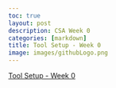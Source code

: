 ```yaml
---
toc: true
layout: post
description: CSA Week 0
categories: [markdown]
title: Tool Setup - Week 0
image: images/githubLogo.png
---
```


<a href='https://github.com/deimie/fastpages/issues/2'> Tool Setup - Week 0</a>

